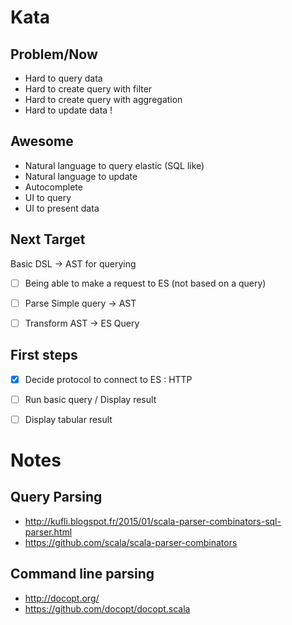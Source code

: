 # Kata

## Problem/Now
- Hard to query data
- Hard to create query with filter 
- Hard to create query with aggregation
- Hard to update data !

## Awesome
- Natural language to query elastic (SQL like)
- Natural language to update
- Autocomplete
- UI to query
- UI to present data

## Next Target
Basic DSL -> AST for querying
- [ ] Being able to make a request to ES (not based on a query)
- [ ] Parse Simple query -> AST 
- [ ] Transform AST -> ES Query


## First steps
- [X] Decide protocol to connect to ES : HTTP
- [ ] Run basic query / Display result
- [ ] Display tabular result


# Notes

## Query Parsing
- http://kufli.blogspot.fr/2015/01/scala-parser-combinators-sql-parser.html
- https://github.com/scala/scala-parser-combinators

## Command line parsing
- http://docopt.org/
- https://github.com/docopt/docopt.scala

